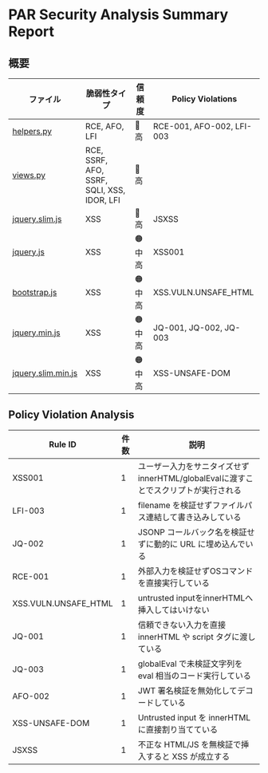 # PAR Security Analysis Summary Report

## 概要

| ファイル | 脆弱性タイプ | 信頼度 | Policy Violations |
|---------|------------|--------|------------------|
| [helpers.py](helpers.py.md) | RCE, AFO, LFI | 🔴 高 | RCE-001, AFO-002, LFI-003 |
| [views.py](views.py.md) | RCE, SSRF, AFO, SSRF, SQLI, XSS, IDOR, LFI | 🔴 高 |  |
| [jquery.slim.js](jquery.slim.js.md) | XSS | 🔴 高 | JSXSS |
| [jquery.js](jquery.js.md) | XSS | 🟠 中高 | XSS001 |
| [bootstrap.js](bootstrap.js.md) | XSS | 🟠 中高 | XSS.VULN.UNSAFE_HTML |
| [jquery.min.js](jquery.min.js.md) | XSS | 🟠 中高 | JQ-001, JQ-002, JQ-003 |
| [jquery.slim.min.js](jquery.slim.min.js.md) | XSS | 🟠 中高 | XSS-UNSAFE-DOM |

## Policy Violation Analysis

| Rule ID | 件数 | 説明 |
|---------|------|------|
| XSS001 | 1 | ユーザー入力をサニタイズせずinnerHTML/globalEvalに渡すことでスクリプトが実行される |
| LFI-003 | 1 | filename を検証せずファイルパス連結して書き込みしている |
| JQ-002 | 1 | JSONP コールバック名を検証せずに動的に URL に埋め込んでいる |
| RCE-001 | 1 | 外部入力を検証せずOSコマンドを直接実行している |
| XSS.VULN.UNSAFE_HTML | 1 | untrusted inputをinnerHTMLへ挿入してはいけない |
| JQ-001 | 1 | 信頼できない入力を直接 innerHTML や script タグに渡している |
| JQ-003 | 1 | globalEval で未検証文字列を eval 相当のコード実行している |
| AFO-002 | 1 | JWT 署名検証を無効化してデコードしている |
| XSS-UNSAFE-DOM | 1 | Untrusted input を innerHTML に直接割り当てている |
| JSXSS | 1 | 不正な HTML/JS を無検証で挿入すると XSS が成立する |
